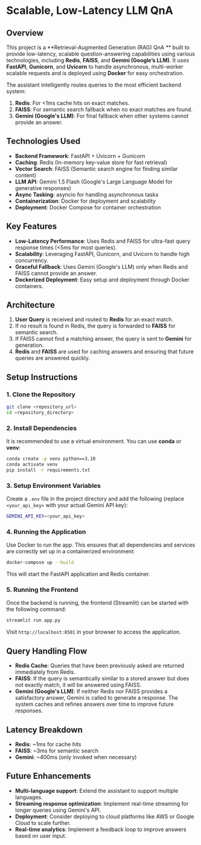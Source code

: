 
# Scalable, Low-Latency LLM QnA

## Overview
This project is a **Retrieval-Augmented Generation (RAG) QnA ** built to provide low-latency, scalable question-answering capabilities using various technologies, including **Redis**, **FAISS**, and **Gemini (Google’s LLM)**. It uses **FastAPI**, **Gunicorn**, and **Uvicorn** to handle asynchronous, multi-worker scalable requests and is deployed using **Docker** for easy orchestration.

The assistant intelligently routes queries to the most efficient backend system:
1. **Redis**: For <1ms cache hits on exact matches.
2. **FAISS**: For semantic search fallback when no exact matches are found.
3. **Gemini (Google's LLM)**: For final fallback when other systems cannot provide an answer.

## Technologies Used
- **Backend Framework**: FastAPI + Uvicorn + Gunicorn
- **Caching**: Redis (In-memory key-value store for fast retrieval)
- **Vector Search**: FAISS (Semantic search engine for finding similar content)
- **LLM API**: Gemini 1.5 Flash (Google's Large Language Model for generative responses)
- **Async Tasking**: asyncio for handling asynchronous tasks
- **Containerization**: Docker for deployment and scalability
- **Deployment**: Docker Compose for container orchestration

## Key Features
- **Low-Latency Performance**: Uses Redis and FAISS for ultra-fast query response times (<5ms for most queries).
- **Scalability**: Leveraging FastAPI, Gunicorn, and Uvicorn to handle high concurrency.
- **Graceful Fallback**: Uses Gemini (Google's LLM) only when Redis and FAISS cannot provide an answer.
- **Dockerized Deployment**: Easy setup and deployment through Docker containers.

## Architecture
1. **User Query** is received and routed to **Redis** for an exact match.
2. If no result is found in Redis, the query is forwarded to **FAISS** for semantic search.
3. If FAISS cannot find a matching answer, the query is sent to **Gemini** for generation.
4. **Redis** and **FAISS** are used for caching answers and ensuring that future queries are answered quickly.

## Setup Instructions

### 1. Clone the Repository
```bash
git clone <repository_url>
cd <repository_directory>
```

### 2. Install Dependencies
It is recommended to use a virtual environment. You can use **conda** or **venv**:

```bash
conda create -p venv python==3.10
conda activate venv
pip install -r requirements.txt
```

### 3. Setup Environment Variables
Create a `.env` file in the project directory and add the following (replace `<your_api_key>` with your actual Gemini API key):

```bash
GEMINI_API_KEY=<your_api_key>
```

### 4. Running the Application
Use Docker to run the app. This ensures that all dependencies and services are correctly set up in a containerized environment:

```bash
docker-compose up --build
```

This will start the FastAPI application and Redis container.

### 5. Running the Frontend
Once the backend is running, the frontend (Streamlit) can be started with the following command:

```bash
streamlit run app.py
```

Visit `http://localhost:8501` in your browser to access the application.

## Query Handling Flow
- **Redis Cache**: Queries that have been previously asked are returned immediately from Redis.
- **FAISS**: If the query is semantically similar to a stored answer but does not exactly match, it will be answered using FAISS.
- **Gemini (Google's LLM)**: If neither Redis nor FAISS provides a satisfactory answer, Gemini is called to generate a response. The system caches and refines answers over time to improve future responses.

## Latency Breakdown
- **Redis**: ~1ms for cache hits
- **FAISS**: ~3ms for semantic search
- **Gemini**: ~400ms (only invoked when necessary)

## Future Enhancements
- **Multi-language support**: Extend the assistant to support multiple languages.
- **Streaming response optimization**: Implement real-time streaming for longer queries using Gemini's API.
- **Deployment**: Consider deploying to cloud platforms like AWS or Google Cloud to scale further.
- **Real-time analytics**: Implement a feedback loop to improve answers based on user input.


